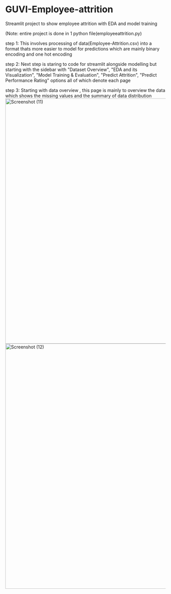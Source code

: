 # GUVI-Employee-attrition

Streamlit project to show employee attrition with EDA and model training 

(Note: entire project is done in 1 python file(employeeattrition.py)

step 1: This involves processing of data(Employee-Attrition.csv) into a format thats more easier to model for predictions which are mainly binary encoding and one hot encoding

step 2: Next step is staring to code for streamlit alongside modelling but starting with the sidebar with "Dataset Overview", "EDA and its Visualization", "Model Training & Evaluation", "Predict Attrition", "Predict Performance Rating" options all of which denote each page 

step 3: Starting with data overview , this page is mainly to overview the data which shows the missing values and the summary of data distribution 
<img width="1366" height="768" alt="Screenshot (11)" src="https://github.com/user-attachments/assets/743d9758-ff87-44a8-98eb-667d6eb23893" />
<img width="1366" height="768" alt="Screenshot (12)" src="https://github.com/user-attachments/assets/931307e1-5569-49e7-899d-7810829e5311" />
